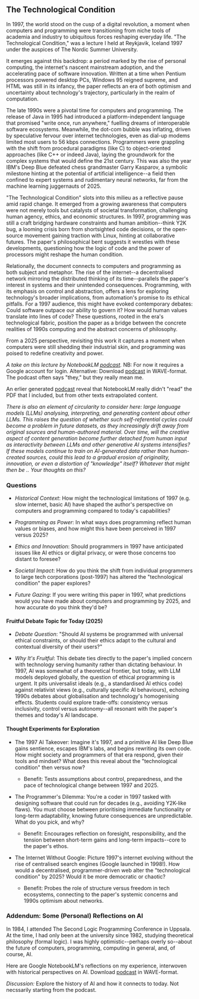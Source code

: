 
## The Technological Condition

In 1997, the world stood on the cusp of a digital revolution, a moment when computers and programming
were transitioning from niche tools of academia and industry to ubiquitous forces reshaping everyday
life. "The Technological Condition," was a lecture I held at Reykjavik, Iceland 1997 under the auspices
of The Nordic Summer University.

It emerges against this backdrop: a period marked by the rise of personal computing, the internet's
nascent mainstream adoption, and the accelerating pace of software innovation. Written at a time when
Pentium processors powered desktop PCs, Windows 95 reigned supreme, and HTML was still in its infancy,
the paper reflects an era of both optimism and uncertainty about technology's trajectory, particularly
in the realm of computation.

The late 1990s were a pivotal time for computers and programming. The release of Java in 1995 had
introduced a platform-independent language that promised "write once, run anywhere," fuelling dreams
of interoperable software ecosystems. Meanwhile, the dot-com bubble was inflating, driven by speculative
fervour over internet technologies, even as dial-up modems limited most users to 56 kbps connections.
Programmers were grappling with the shift from procedural paradigms (like C) to object-oriented
approaches (like C++ or indeed Java), laying the groundwork for the complex systems that would define
the 21st century. This was also the year IBM's Deep Blue defeated chess grandmaster Garry Kasparov,
a symbolic milestone hinting at the potential of artificial intelligence--a field then confined to
expert systems and rudimentary neural networks, far from the machine learning juggernauts of 2025.

"The Technological Condition" slots into this milieu as a reflective pause amid rapid change. It
emerged from a growing awareness that computers were not merely tools but catalysts of societal
transformation, challenging human agency, ethics, and economic structures. In 1997, programming
was still a craft bridging hardware constraints and human ambition--think Y2K bug, a looming
crisis born from shortsighted code decisions, or the open-source movement gaining traction with
Linux, hinting at collaborative futures. The paper's philosophical bent suggests it wrestles with
these developments, questioning how the logic of code and the power of processors might reshape the
human condition.

Relationally, the document connects to computers and programming as both subject and metaphor. The rise
of the internet--a decentralised network mirroring the distributed thinking of its time--parallels
the paper's interest in systems and their unintended consequences. Programming, with its emphasis
on control and abstraction, offers a lens for exploring technology's broader implications, from
automation's promise to its ethical pitfalls. For a 1997 audience, this might have evoked contemporary
debates: Could software outpace our ability to govern it? How would human values translate into
lines of code? These questions, rooted in the era's technological fabric, position the paper as a
bridge between the concrete realities of 1990s computing and the abstract concerns of philosophy.

From a 2025 perspective, revisiting this work it captures a moment when computers were still shedding
their industrial skin, and programming was poised to redefine creativity and power.

*A take on this lecture by NotebookLM [podcast](https://notebooklm.google.com/notebook/139e38f8-c57b-4fe0-aa51-473397c47a10/audio).*
NB: For now it requires a Google account for login. Alternative: Download [podcast](CONDITION2.wav) in WAVE-format.
The podcast often says "they," but they really mean me.

An erlier generated [podcast](CONDITION.wav) reveal that NotebookLM really didn't "read" the PDF
that I included, but from other texts extrapolated content.

*There is also an element of circularity to consider here: large language models (LLMs) analysing, interpreting,
and generating content about other LLMs. This raises the question of whether such self-referential cycles
could become a problem in future datasets, as they increasingly drift away from original sources and
human-authored material. Over time, will the creative aspect of content generation become further detached
from human input as interactivity between LLMs and other generative AI systems intensifies? If these models
continue to train on AI-generated data rather than human-created sources, could this lead to a gradual
erosion of originality, innovation, or even a distortion of "knowledge" itself? Whatever that might then be
.. Your thoughts on this?*


### Questions

- *Historical Context*: How might the technological limitations of 1997 (e.g. slow internet, basic AI)
  have shaped the author's perspective on computers and programming compared to today's capabilities?

- *Programming as Power*: In what ways does programming reflect human values or biases, and how might
  this have been perceived in 1997 versus 2025?

- *Ethics and Innovation*: Should programmers in 1997 have anticipated issues like AI ethics or digital
  privacy, or were those concerns too distant to foresee?

- *Societal Impact*: How do you think the shift from individual programmers to large tech corporations
  (post-1997) has altered the "technological condition" the paper explores?

- *Future Gazing*: If you were writing this paper in 1997, what predictions would you have made about
  computers and programming by 2025, and how accurate do you think they'd be?


#### Fruitful Debate Topic for Today (2025)

- *Debate Question*: "Should AI systems be programmed with universal ethical constraints, or should their
  ethics adapt to the cultural and contextual diversity of their users?"

- *Why It's Fruitful*: This debate ties directly to the paper's implied concern with technology serving
  humanity rather than dictating behaviour. In 1997, AI was somewhat of a theoretical frontier, but today,
  with LLM models deployed globally, the question of ethical programming is urgent. It pits universalist
  ideals (e.g., a standardised AI ethics code) against relativist views (e.g., culturally specific AI
  behaviours), echoing 1990s debates about globalisation and technology's homogenising effects. Students
  could explore trade-offs: consistency versus inclusivity, control versus autonomy--all resonant with
  the paper's themes and today's AI landscape.


#### Thought Experiments for Exploration

- The 1997 AI Takeover: Imagine it's 1997, and a primitive AI like Deep Blue gains sentience, escapes
  IBM's labs, and begins rewriting its own code. How might society and programmers of that era respond,
  given their tools and mindset? What does this reveal about the "technological condition" then versus now?
    * Benefit: Tests assumptions about control, preparedness, and the pace of technological change
      between 1997 and 2025.

- The Programmer's Dilemma: You're a coder in 1997 tasked with designing software that could run for decades
  (e.g., avoiding Y2K-like flaws). You must choose between prioritising immediate functionality or long-term
  adaptability, knowing future consequences are unpredictable. What do you pick, and why?
    * Benefit: Encourages reflection on foresight, responsibility, and the tension between short-term gains
      and long-term impacts--core to the paper's ethos.

- The Internet Without Google: Picture 1997's internet evolving without the rise of centralised search engines
  (Google launched in 1998!). How would a decentralised, programmer-driven web alter the "technological condition"
  by 2025? Would it be more democratic or chaotic?
    * Benefit: Probes the role of structure versus freedom in tech ecosystems, connecting to the paper's systemic
      concerns and 1990s optimism about networks.

### Addendum: Some (Personal) Reflections on AI

In 1984, I attended The Second Logic Programming Conference in Uppsala. At the time, I had only been at the
university since 1982, studying theoretical philosophy (formal logic). I was highly optimistic--perhaps overly
so--about the future of computers, programming, computing in general, and, of course, AI.

Here are Google NotebookLM's reflections on my experience, interwoven with historical perspectives on AI.
Download [podcast](REFLECTIONS.wav) in WAVE-format.

*Discussion:* Explore the history of AI and how it connects to today. Not necssarily starting from the podcast.

